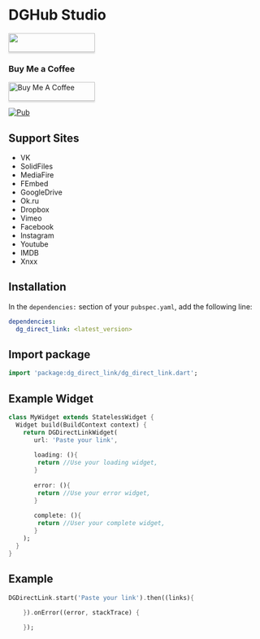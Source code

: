 DGHub Studio
============

<a href="https://t.me/dghub_founder" target="_blank"><img src="https://avatars.githubusercontent.com/u/112307287?v=4 | width=100" style="height: 37px !important;width: 170px !important;box-shadow: 0px 3px 2px 0px rgba(190, 190, 190, 0.5) !important;-webkit-box-shadow: 0px 3px 2px 0px rgba(190, 190, 190, 0.5) !important;" ></a>

### Buy Me a Coffee
<a href="https://www.paypal.me/dghubfounder" target="_blank"><img src="https://www.buymeacoffee.com/assets/img/custom_images/orange_img.png" alt="Buy Me A Coffee" style="height: 37px !important;width: 170px !important;box-shadow: 0px 3px 2px 0px rgba(190, 190, 190, 0.5) !important;-webkit-box-shadow: 0px 3px 2px 0px rgba(190, 190, 190, 0.5) !important;" ></a>



[![Pub](https://img.shields.io/pub/v/font_awesome_flutter.svg)](https://pub.dartlang.org/packages/dg_direct_link)


## Support Sites

- VK
- SolidFiles
- MediaFire
- FEmbed
- GoogleDrive
- Ok.ru
- Dropbox
- Vimeo
- Facebook
- Instagram
- Youtube
- IMDB
- Xnxx



## Installation

In the `dependencies:` section of your `pubspec.yaml`, add the following line:

```yaml
dependencies:
  dg_direct_link: <latest_version>
```

## Import package

```dart
import 'package:dg_direct_link/dg_direct_link.dart';
```

## Example Widget

```dart
class MyWidget extends StatelessWidget {
  Widget build(BuildContext context) {
    return DGDirectLinkWidget(
       url: 'Paste your link',
       
       loading: (){
        return //Use your loading widget,
       } 
       
       error: (){
        return //Use your error widget,
       } 
       
       complete: (){
        return //User your complete widget,
       } 
    );
  }
}
```
## Example

```dart
DGDirectLink.start('Paste your link').then((links){
  
    }).onError((error, stackTrace) {

    });
```


